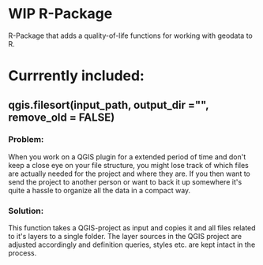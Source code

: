 # WIP R-Package

R-Package that adds a quality-of-life functions for working with geodata to R.
  
# Currrently included:

## qgis.filesort(input_path, output_dir ="", remove_old = FALSE)
  
### Problem:
  
When you work on a QGIS plugin for a extended period of time and don't keep a close eye on your file structure, you might lose track of which files are actually needed for the project and where they are. If you then want to send the project to another person or want to back it up somewhere it's quite a hassle to organize all the data in a compact way.
  
### Solution:
  
This function takes a QGIS-project as input and copies it and all files related to it's layers to a single folder. The layer sources in the QGIS project are adjusted accordingly and definition queries, styles etc. are kept intact in the process.
